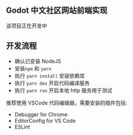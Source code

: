 ## Godot 中文社区网站前端实现

该项目正在开发中

## 开发流程

- 确认已安装 NodeJS
- 安装`npm` 和 `yarn`
- 执行 `yarn install` 安装依赖库
- 执行 `yarn dev` 开启代码编译服务
- 执行 `yarn run` 开启本地 http 服务用于测试

推荐使用 VSCode 代码编辑器，需要安装的插件包括:
- Debugger for Chrome
- EditorConfig for VS Code
- ESLint
